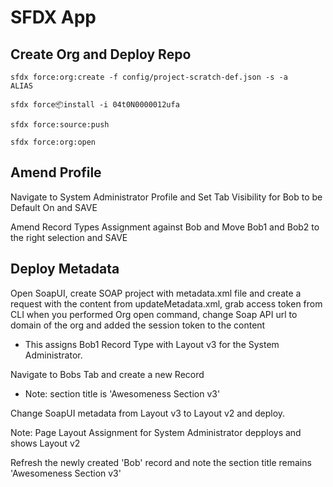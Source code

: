 # SFDX  App

## Create Org and Deploy Repo

<code>sfdx force:org:create -f config/project-scratch-def.json -s -a ALIAS</code>

<code>sfdx force:package:install -i 04t0N0000012ufa</code>

<code>sfdx force:source:push</code>

<code>sfdx force:org:open</code>

## Amend Profile

Navigate to System Administrator Profile and Set Tab Visibility for Bob to be Default On and SAVE

Amend Record Types Assignment against Bob and Move Bob1 and Bob2 to the right selection and SAVE

## Deploy Metadata

Open SoapUI, create SOAP project with metadata.xml file and create a request with the content from updateMetadata.xml, grab access token from CLI when you performed Org open command, change Soap API url to domain of the org and added the session token to the content
- This assigns Bob1 Record Type with Layout v3 for the System Administrator.

Navigate to Bobs Tab and create a new Record
- Note: section title is 'Awesomeness Section v3'

Change SoapUI metadata from Layout v3 to Layout v2 and deploy.

Note: Page Layout Assignment for System Administrator depploys and shows Layout v2

Refresh the newly created 'Bob' record and note the section title remains 'Awesomeness Section v3'
